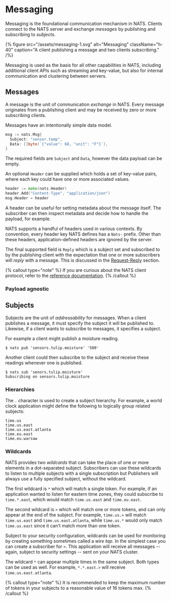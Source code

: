 # Messaging

Messaging is the foundational communication mechanism in NATS. Clients connect to the NATS server and exchange _messages_ by publishing and subscribing to _subjects_.

{% figure
  src="/assets/messaging-1.svg"
  alt="Messaging"
  className="h-40"
  caption="A client publishing a message and two clients subscribing." /%}

Messaging is used as the basis for all other capabilities in NATS, including additional client APIs such as streaming and key-value, but also for internal communication and clustering between servers.

## Messages

A message is the unit of communication _exchange_ in NATS. Every message originates from a publishing client and may be received by zero or more subscribing clients.

Messages have an intentionally simple data model.

```go
msg := nats.Msg{
  Subject: "sensor.temp",
  Data: []byte(`{"value": 68, "unit": "F"}`),
}
```

The required fields are `Subject` and `Data`, however the data payload can be empty.

An optional `Header` can be supplied which holds a set of key-value pairs, where each key could have one or more associated values.

```go
header := make(nats.Header)
header.Add("Content-Type", "application/json")
msg.Header = header
```

A header can be useful for setting metadata about the message itself. The subscriber can then inspect metadata and decide how to handle the payload, for example.

NATS supports a handful of headers used in various contexts. By convention, every header key NATS defines has a `Nats-` prefix. Other than these headers, application-defined headers are ignored by the server.

The final supported field is `Reply` which is a subject set and subscribed to by the publishing client with the expectation that one or more subscribers will _reply_ with a message. This is discussed in the [Request-Reply](dev/messaging/request-reply) section.

{% callout type="note" %}
If you are curious about the NATS client protocol, refer to the [reference documentation](ref/protocols/client).
{% /callout %}

### Payload agnostic

## Subjects

Subjects are the unit of _addressability_ for messages. When a client publishes a message, it must specify the subject it will be published to. Likewise, if a client wants to subscribe to messages, it specifies a subject.

For example a client might publish a moisture reading.

```
$ nats pub 'sensors.tulip.moisture' '500'
```

Another client could then subscribe to the subject and receive these readings whenever one is published.

```
$ nats sub 'senors.tulip.moisture'
Subscribing on sensors.tulip.moisture
```

### Hierarchies

The `.` character is used to create a subject hierarchy. For example, a world clock application might define the following to logically group related subjects:

```markup
time.us
time.us.east
time.us.east.atlanta
time.eu.east
time.eu.warsaw
```

### Wildcards

NATS provides two _wildcards_ that can take the place of one or more elements in a dot-separated subject. Subscribers can use these wildcards to listen to multiple subjects with a single subscription but Publishers will always use a fully specified subject, without the wildcard.

The first wildcard is `*` which will match a single token. For example, if an application wanted to listen for eastern time zones, they could subscribe to `time.*.east`, which would match `time.us.east` and `time.eu.east`.

The second wildcard is `>` which will match one or more tokens, and can only appear at the end of the subject. For example, `time.us.>` will match `time.us.east` and `time.us.east.atlanta`, while `time.us.*` would only match `time.us.east` since it can't match more than one token.

Subject to your security configuration, wildcards can be used for monitoring by creating something sometimes called a _wire tap_. In the simplest case you can create a subscriber for `>`. This application will receive all messages -- again, subject to security settings -- sent on your NATS cluster.

The wildcard `*` can appear multiple times in the same subject. Both types can be used as well. For example, `*.*.east.>` will receive `time.us.east.atlanta`.

{% callout type="note" %}
It is recommended to keep the maximum number of tokens in your subjects to a reasonable value of 16 tokens max.
{% /callout %}
